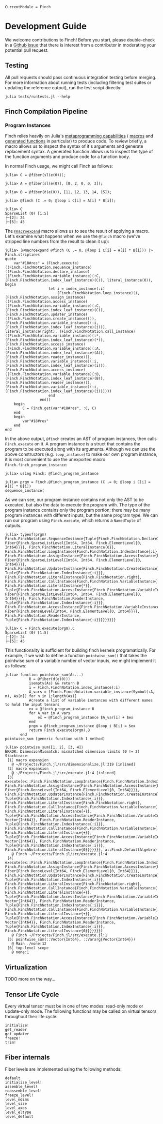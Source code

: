 ```@meta
CurrentModule = Finch
```

# Development Guide

We welcome contributions to Finch! Before you start, please double-check in a
[Github issue](https://github.com/willow-ahrens/Finch.jl/issues) that there is
interest from a contributor in moderating your potential pull request.

## Testing

All pull requests should pass continuous integration testing before merging.
For more information about running tests (including filtering test suites or
updating the reference output), run the test script directly:

```
julia tests/runtests.jl --help
```

## Finch Compilation Pipeline

### Program Instances

Finch relies heavily on Julia's
[metaprogramming capabilities](https://docs.julialang.org/en/v1/manual/metaprogramming/) (
[macros](https://docs.julialang.org/en/v1/manual/metaprogramming/#Macros) and
[generated functions](https://docs.julialang.org/en/v1/manual/metaprogramming/#Generated-functions)
in particular) to produce code. To review briefly, a macro allows us to inspect
the syntax of it's arguments and generate replacement syntax. A generated
function allows us to inspect the type of the function arguments and produce
code for a function body.

In normal Finch usage, we might call Finch as follows:

```jldoctest example1; setup = :(using Finch)
julia> C = @fiber(sl(e(0)));

julia> A = @fiber(sl(e(0)), [0, 2, 0, 0, 3]);

julia> B = @fiber(d(e(0)), [11, 12, 13, 14, 15]);

julia> @finch (C .= 0; @loop i C[i] = A[i] * B[i]);

julia> C
SparseList (0) [1:5]
├─[2]: 24
├─[5]: 45
```

The
[`@macroexpand`](https://docs.julialang.org/en/v1/base/base/#Base.macroexpand)
macro allows us to see the result of applying a macro. Let's examine what
happens when we use the `@finch` macro (we've stripped line numbers from the
result to clean it up):

```jldoctest example1
julia> (@macroexpand @finch (C .= 0; @loop i C[i] = A[i] * B[i])) |> Finch.striplines
quote
    var"#18#res" = (Finch.execute)((Finch.FinchNotation.sequence_instance)((Finch.FinchNotation.declare_instance)((Finch.FinchNotation.variable_instance)(:C, (Finch.FinchNotation.index_leaf_instance)(C)), literal_instance(0)), begin
                    let i = index_instance(:i)
                        (Finch.FinchNotation.loop_instance)(i, (Finch.FinchNotation.assign_instance)((Finch.FinchNotation.access_instance)((Finch.FinchNotation.variable_instance)(:C, (Finch.FinchNotation.index_leaf_instance)(C)), (Finch.FinchNotation.updater_instance)((Finch.FinchNotation.create_instance)()), (Finch.FinchNotation.variable_instance)(:i, (Finch.FinchNotation.index_leaf_instance)(i))), literal_instance(right), (Finch.FinchNotation.call_instance)((Finch.FinchNotation.variable_instance)(:*, (Finch.FinchNotation.index_leaf_instance)(*)), (Finch.FinchNotation.access_instance)((Finch.FinchNotation.variable_instance)(:A, (Finch.FinchNotation.index_leaf_instance)(A)), (Finch.FinchNotation.reader_instance)(), (Finch.FinchNotation.variable_instance)(:i, (Finch.FinchNotation.index_leaf_instance)(i))), (Finch.FinchNotation.access_instance)((Finch.FinchNotation.variable_instance)(:B, (Finch.FinchNotation.index_leaf_instance)(B)), (Finch.FinchNotation.reader_instance)(), (Finch.FinchNotation.variable_instance)(:i, (Finch.FinchNotation.index_leaf_instance)(i))))))
                    end
                end))
    begin
        C = Finch.get(var"#18#res", :C, C)
    end
    begin
        var"#18#res"
    end
end

```

In the above output, `@finch` creates an AST of program instances, then calls
`Finch.execute` on it. A program instance is a struct that contains the program
to be executed along with its arguments. Although we can use the above
constructors (e.g. `loop_instance`) to make our own program instance, it is most
convenient to use the unexported macro `Finch.finch_program_instance`:

```jldoctest example1
julia> using Finch: @finch_program_instance

julia> prgm = Finch.@finch_program_instance (C .= 0; @loop i C[i] = A[i] * B[i])
sequence_instance(
```

As we can see, our program instance contains not only the AST to be executed,
but also the data to execute the program with. The type of the program instance
contains only the program portion; there may be many program instances with
different inputs, but the same program type. We can run our program using
`Finch.execute`, which returns a `NamedTuple` of outputs.

```jldoctest example1
julia> typeof(prgm)
Finch.FinchNotation.SequenceInstance{Tuple{Finch.FinchNotation.DeclareInstance{Finch.FinchNotation.VariableInstance{:C, Fiber{Finch.SparseListLevel{Int64, Int64, Finch.ElementLevel{0, Int64}}}}, Finch.FinchNotation.LiteralInstance{0}}, Finch.FinchNotation.LoopInstance{Finch.FinchNotation.IndexInstance{:i}, Finch.FinchNotation.AssignInstance{Finch.FinchNotation.AccessInstance{Finch.FinchNotation.VariableInstance{:C, Fiber{Finch.SparseListLevel{Int64, Int64, Finch.ElementLevel{0, Int64}}}}, Finch.FinchNotation.UpdaterInstance{Finch.FinchNotation.CreateInstance}, Tuple{Finch.FinchNotation.IndexInstance{:i}}}, Finch.FinchNotation.LiteralInstance{Finch.FinchNotation.right}, Finch.FinchNotation.CallInstance{Finch.FinchNotation.VariableInstance{:*, Finch.FinchNotation.LiteralInstance{*}}, Tuple{Finch.FinchNotation.AccessInstance{Finch.FinchNotation.VariableInstance{:A, Fiber{Finch.SparseListLevel{Int64, Int64, Finch.ElementLevel{0, Int64}}}}, Finch.FinchNotation.ReaderInstance, Tuple{Finch.FinchNotation.IndexInstance{:i}}}, Finch.FinchNotation.AccessInstance{Finch.FinchNotation.VariableInstance{:B, Fiber{Finch.DenseLevel{Int64, Finch.ElementLevel{0, Int64}}}}, Finch.FinchNotation.ReaderInstance, Tuple{Finch.FinchNotation.IndexInstance{:i}}}}}}}}}

julia> C = Finch.execute(prgm).C
SparseList (0) [1:5]
├─[2]: 24
├─[5]: 45
```

This functionality is sufficient for building finch kernels programatically. For
example, if we wish to define a function `pointwise_sum()` that takes the
pointwise sum of a variable number of vector inputs, we might implement it as
follows:

```jldoctest example1
julia> function pointwise_sum(As...)
           B = @fiber(d(e(0)))
           isempty(As) && return B
           i = Finch.FinchNotation.index_instance(:i)
           A_vars = [Finch.FinchNotation.variable_instance(Symbol(:A, n), As[n]) for n in 1:length(As)]
           #create a list of variable instances with different names to hold the input tensors
           ex = @finch_program_instance 0
           for A_var in A_vars
               ex = @finch_program_instance $A_var[i] + $ex
           end
           prgm = @finch_program_instance @loop i B[i] = $ex
           return Finch.execute(prgm).B
       end
pointwise_sum (generic function with 1 method)

julia> pointwise_sum([1, 2], [3, 4])
ERROR: DimensionMismatch: mismatched dimension limits (0 != 2)
Stacktrace:
 [1] macro expansion
   @ ~/Projects/Finch.jl/src/dimensionalize.jl:319 [inlined]
 [2] macro expansion
   @ ~/Projects/Finch.jl/src/execute.jl:4 [inlined]
 [3] execute(ex::Finch.FinchNotation.LoopInstance{Finch.FinchNotation.IndexInstance{:i}, Finch.FinchNotation.AssignInstance{Finch.FinchNotation.AccessInstance{Finch.FinchNotation.VariableInstance{:B, Fiber{Finch.DenseLevel{Int64, Finch.ElementLevel{0, Int64}}}}, Finch.FinchNotation.UpdaterInstance{Finch.FinchNotation.CreateInstance}, Tuple{Finch.FinchNotation.IndexInstance{:i}}}, Finch.FinchNotation.LiteralInstance{Finch.FinchNotation.right}, Finch.FinchNotation.CallInstance{Finch.FinchNotation.VariableInstance{:+, Finch.FinchNotation.LiteralInstance{+}}, Tuple{Finch.FinchNotation.AccessInstance{Finch.FinchNotation.VariableInstance{:A2, Vector{Int64}}, Finch.FinchNotation.ReaderInstance, Tuple{Finch.FinchNotation.IndexInstance{:i}}}, Finch.FinchNotation.CallInstance{Finch.FinchNotation.VariableInstance{:+, Finch.FinchNotation.LiteralInstance{+}}, Tuple{Finch.FinchNotation.AccessInstance{Finch.FinchNotation.VariableInstance{:A1, Vector{Int64}}, Finch.FinchNotation.ReaderInstance, Tuple{Finch.FinchNotation.IndexInstance{:i}}}, Finch.FinchNotation.LiteralInstance{0}}}}}}}, a::Finch.DefaultAlgebra)
   @ Finch ~/Projects/Finch.jl/src/execute.jl:4
 [4] execute(ex::Finch.FinchNotation.LoopInstance{Finch.FinchNotation.IndexInstance{:i}, Finch.FinchNotation.AssignInstance{Finch.FinchNotation.AccessInstance{Finch.FinchNotation.VariableInstance{:B, Fiber{Finch.DenseLevel{Int64, Finch.ElementLevel{0, Int64}}}}, Finch.FinchNotation.UpdaterInstance{Finch.FinchNotation.CreateInstance}, Tuple{Finch.FinchNotation.IndexInstance{:i}}}, Finch.FinchNotation.LiteralInstance{Finch.FinchNotation.right}, Finch.FinchNotation.CallInstance{Finch.FinchNotation.VariableInstance{:+, Finch.FinchNotation.LiteralInstance{+}}, Tuple{Finch.FinchNotation.AccessInstance{Finch.FinchNotation.VariableInstance{:A2, Vector{Int64}}, Finch.FinchNotation.ReaderInstance, Tuple{Finch.FinchNotation.IndexInstance{:i}}}, Finch.FinchNotation.CallInstance{Finch.FinchNotation.VariableInstance{:+, Finch.FinchNotation.LiteralInstance{+}}, Tuple{Finch.FinchNotation.AccessInstance{Finch.FinchNotation.VariableInstance{:A1, Vector{Int64}}, Finch.FinchNotation.ReaderInstance, Tuple{Finch.FinchNotation.IndexInstance{:i}}}, Finch.FinchNotation.LiteralInstance{0}}}}}}})
   @ Finch ~/Projects/Finch.jl/src/execute.jl:1
 [5] pointwise_sum(::Vector{Int64}, ::Vararg{Vector{Int64}})
   @ Main ./none:12
 [6] top-level scope
   @ none:1

```

## Virtualization

TODO more on the way...

## Tensor Life Cycle

Every virtual tensor must be in one of two modes: read-only mode or update-only mode. The following functions may be called on virtual tensors throughout their life cycle.

```@docs
initialize!
get_reader
get_updater
freeze!
trim!
```

## Fiber internals

Fiber levels are implemented using the following methods:

```@docs
default
initialize_level!
assemble_level!
reassemble_level!
freeze_level!
level_ndims
level_size
level_axes
level_eltype
level_default
```